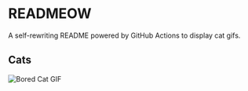 # READMEOW

A self-rewriting README powered by GitHub Actions to display cat gifs.

## Cats

![Bored Cat GIF](https://media2.giphy.com/media/v1.Y2lkPTlhY2QwMmRhOG90MjcxbGszcGM2bm5sMTRqeGlpaDl5ZHlibGYwZ2k3ZnZ5aDUxOCZlcD12MV9naWZzX3NlYXJjaCZjdD1n/mlvseq9yvZhba/200.gif)
